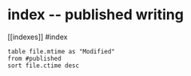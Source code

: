 # index -- published writing

[[indexes]]
#index 

```dataview
table file.mtime as "Modified"
from #published 
sort file.ctime desc
``` 
